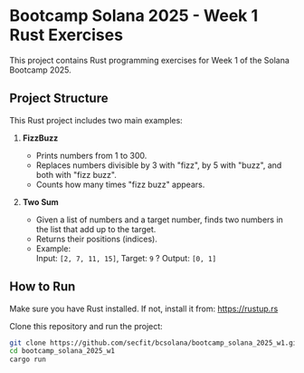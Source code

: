 # Bootcamp Solana 2025 - Week 1 Rust Exercises

This project contains Rust programming exercises for Week 1 of the Solana Bootcamp 2025.

## Project Structure

This Rust project includes two main examples:

1. **FizzBuzz**  
   - Prints numbers from 1 to 300.
   - Replaces numbers divisible by 3 with "fizz", by 5 with "buzz", and both with "fizz buzz".
   - Counts how many times "fizz buzz" appears.

2. **Two Sum**  
   - Given a list of numbers and a target number, finds two numbers in the list that add up to the target.
   - Returns their positions (indices).
   - Example:  
     Input: `[2, 7, 11, 15]`, Target: `9` ? Output: `[0, 1]`

## How to Run

Make sure you have Rust installed. If not, install it from: https://rustup.rs

Clone this repository and run the project:

```bash
git clone https://github.com/secfit/bcsolana/bootcamp_solana_2025_w1.git
cd bootcamp_solana_2025_w1
cargo run
